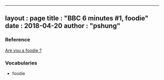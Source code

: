 
---
layout  : page
title   : "BBC 6 minutes #1, foodie"
date       : 2018-04-20
author      : "pshung"
---


### Reference
[Are you a foodie ?](http://www.bbc.co.uk/learningenglish/english/features/6-minute-english/ep-180412)

### Vocabularies
* foodie 

<!--stackedit_data:
eyJoaXN0b3J5IjpbLTE2NzMyNTc1NCwxNDE2MDE0OTk3XX0=
-->